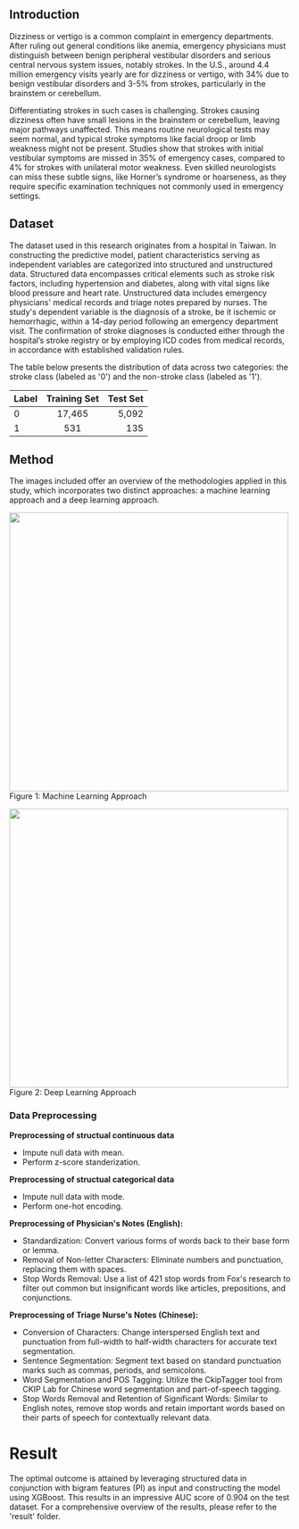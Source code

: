 ## Introduction
Dizziness or vertigo is a common complaint in emergency departments. After ruling out general conditions like anemia, emergency physicians must distinguish between benign peripheral vestibular disorders and serious central nervous system issues, notably strokes. In the U.S., around 4.4 million emergency visits yearly are for dizziness or vertigo, with 34% due to benign vestibular disorders and 3-5% from strokes, particularly in the brainstem or cerebellum.

Differentiating strokes in such cases is challenging. Strokes causing dizziness often have small lesions in the brainstem or cerebellum, leaving major pathways unaffected. This means routine neurological tests may seem normal, and typical stroke symptoms like facial droop or limb weakness might not be present. Studies show that strokes with initial vestibular symptoms are missed in 35% of emergency cases, compared to 4% for strokes with unilateral motor weakness. Even skilled neurologists can miss these subtle signs, like Horner’s syndrome or hoarseness, as they require specific examination techniques not commonly used in emergency settings.


## Dataset
The dataset used in this research originates from a hospital in Taiwan. In constructing the predictive model, patient characteristics serving as independent variables are categorized into structured and unstructured data. Structured data encompasses critical elements such as stroke risk factors, including hypertension and diabetes, along with vital signs like blood pressure and heart rate. Unstructured data includes emergency physicians' medical records and triage notes prepared by nurses. The study's dependent variable is the diagnosis of a stroke, be it ischemic or hemorrhagic, within a 14-day period following an emergency department visit. The confirmation of stroke diagnoses is conducted either through the hospital’s stroke registry or by employing ICD codes from medical records, in accordance with established validation rules.

The table below presents the distribution of data across two categories: the stroke class (labeled as '0') and the non-stroke class (labeled as '1').

| Label | Training Set | Test Set |
| :---         |     :---:      |          ---: |
| 0 | 17,465   | 5,092   |
| 1   | 531   | 135      |

## Method
The images included offer an overview of the methodologies applied in this study, which incorporates two distinct approaches: a machine learning approach and a deep learning approach.

<img src="https://github.com/EthanHuang0404/stroke-prediction/assets/52795694/a95d3b43-372e-4f9c-b18a-89e9d2b3b97a" width="500" height="500"><br>
Figure 1: Machine Learning Approach


<img src="https://github.com/EthanHuang0404/stroke-prediction/assets/52795694/3ef30492-002e-46f1-9aee-765053f652fd" width="500" height="500"><br>
Figure 2: Deep Learning Approach



### Data Preprocessing
**Preprocessing of structual continuous data**
* Impute null data with mean.
* Perform z-score standerization.

**Preprocessing of structual categorical data**
* Impute null data with mode.
* Perform one-hot encoding.

**Preprocessing of Physician's Notes (English):**
* Standardization: Convert various forms of words back to their base form or lemma.
* Removal of Non-letter Characters: Eliminate numbers and punctuation, replacing them with spaces.
* Stop Words Removal: Use a list of 421 stop words from Fox's research to filter out common but insignificant words like articles, prepositions, and conjunctions.

**Preprocessing of Triage Nurse's Notes (Chinese):**
* Conversion of Characters: Change interspersed English text and punctuation from full-width to half-width characters for accurate text segmentation.
* Sentence Segmentation: Segment text based on standard punctuation marks such as commas, periods, and semicolons.
* Word Segmentation and POS Tagging: Utilize the CkipTagger tool from CKIP Lab for Chinese word segmentation and part-of-speech tagging.
* Stop Words Removal and Retention of Significant Words: Similar to English notes, remove stop words and retain important words based on their parts of speech for contextually relevant data.


# Result
The optimal outcome is attained by leveraging structured data in conjunction with bigram features (PI) as input and constructing the model using XGBoost. This results in an impressive AUC score of 0.904 on the test dataset. For a comprehensive overview of the results, please refer to the 'result' folder.
